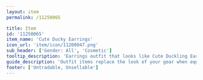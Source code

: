 ```yaml
---
layout: item
permalink: /11250065

title: Item
id: '11250065'
item_name: 'Cute Ducky Earrings'
icon_url: 'item/icon/11200047.png'
sub_header: ['Gender: All', 'Cosmetic']
tooltip_description: 'Earrings outfit that looks like Cute Duckling Earrings.'
guide_description: 'Outfit items replace the look of your gear when equipped.'
footer: ['Untradable, Unsellable']
---
```

